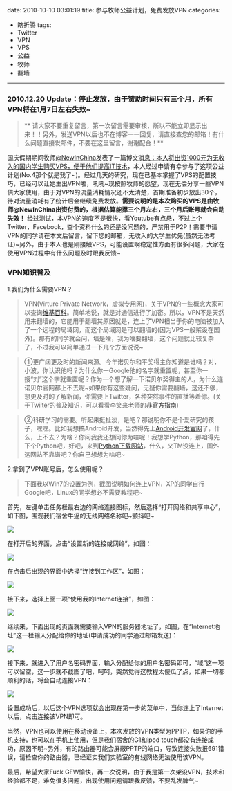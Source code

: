date: 2010-10-10 03:01:19
title: 参与牧师公益计划，免费发放VPN
categories:
- 瞎折腾
tags:
- Twitter
- VPN
- VPS
- 公益
- 牧师
- 翻墙
---

### 2010.12.20 Update：停止发放，由于赞助时间只有三个月，所有VPN将在1月7日左右失效~


> ** 请大家不要重复留言，第一次留言需要审核，所以不能立即显示出来！！另外，发送VPN以后也不在博客一一回复，请直接查您的邮箱！有什么问题直接发邮件，不要在这里留言，谢谢配合！**


国庆假期期间牧师[@NewInChina](http://twitter.com/newsinchina)发表了一篇博文[消息：本人将出资1000元为无收入的国内学生购买VPS，便于他们提高IT技术](http://tuitui.info/archives/newsinchina-vps.html)，本人经过申请有幸参与了这项公益计划(No.4那个就是我了~)。经过几天的研究，现在已基本掌握了VPS的配置技巧，已经可以让她生出VPN啦，吼吼~现按照牧师的愿望，现在无偿分享一些VPN供大家使用，由于对VPN的流量消耗情况还不太清楚，首期准备初步放出30个，待对流量消耗有了统计后会继续免费发放。**需要说明的是本次购买的VPS是由牧师@NewInChina出资付费的，根据估算能撑三个月左右，三个月后账号就会自动失效！** 经过测试，本VPN的速度不是很快，看Youtube有点悬，不过上个Twitter，Facebook，查个资料什么的还是没问题的，严禁用于P2P！需要申请VPN的同学请在本文后留言，留下您的邮箱，无收入的大学生优先(虽然无法考证)~另外，由于本人也是刚接触VPS，可能设置啊稳定性方面有很多问题，大家在使用VPN过程中有什么问题及时跟我反馈~

### VPN知识普及

1.我们为什么需要VPN？


> VPN(Virture Private Network，虚拟专用网)，关于VPN的一些概念大家可以查询[维基百科](http://zh.wikipedia.org/zh-cn/%E8%99%9B%E6%93%AC%E7%A7%81%E4%BA%BA%E7%B6%B2%E8%B7%AF)。简单地说，就是对通信进行了加密。所以，VPN不是天然用来翻墙的，它能用于翻墙其原因就是，连上了VPN相当于你的电脑被加入了一个远程的局域网，而这个局域网是可以翻墙的(因为VPS一般架设在国外)。那有的同学就会问，墙是啥，我为啥要翻墙，这个问题就比较复杂了，不过我可以简单通过一下几个方面说说~

> ①更广阔更及时的新闻来源。今年诺贝尔和平奖得主你知道是谁吗？对，小波，你认识他吗？为什么你一Google他的名字就重置呢，甚至你一搜“刘”这个字就重置呢？作为一个想了解一下诺贝尔奖得主的人，为什么连诺贝尔官网都上不去呢~如果你有这些疑问，无疑你需要翻墙，这还不够，想更及时的了解新闻，你需要上Twitter，各种突然事件的直播等着你。(关于Twiiter的普及知识，可以看看李笑来老师的[非官方指南](http://www.lixiaolai.com/index.php/archives/8993.html))


<!--more-->


> ②科研学习的需要。听起来挺扯淡，是吧？那说明你不是个爱研究的孩子，嘿嘿。比如我想搞Android开发，当然得先上[Android开发官网](http://developer.android.com/)了，什么，上不去？为啥？你问我我还想问你为啥呢！我想学Python，那咱得先下个Python吧，好吧，来到[Python下载网站](http://www.python.org/download/)，什么，又TM没连上，国外这网站不靠谱吧？你自己想想为啥吧~


2.拿到了VPN账号后，怎么使用呢？


> 下面我以Win7的设置为例，截图说明如何连上VPN，XP的同学自行Google吧，Linux的同学想必不需要教程吧~

首先，左键单击任务栏最右边的网络连接图标，然后选择“打开网络和共享中心”，如下图，围观我们宿舍牛逼的无线网络名称吧~颤抖吧~

![](http://pinkyjie-blog.qiniudn.com/images/newsinchina-free-vpn-1.jpg)

在打开后的界面，点击“设置新的连接或网络”，如图：

![](http://pinkyjie-blog.qiniudn.com/images/newsinchina-free-vpn-2.jpg)

在点击后出现的界面中选择“连接到工作区”，如图：

![](http://pinkyjie-blog.qiniudn.com/images/newsinchina-free-vpn-3.jpg)

接下来，选择上面一项“使用我的Internet连接”，如图：

![](http://pinkyjie-blog.qiniudn.com/images/newsinchina-free-vpn-4.jpg)

继续来，下面出现的页面就需要输入VPN的服务器地址了，如图，在“Internet地址”这一栏输入分配给你的地址(申请成功的同学通过邮箱发送)：

![](http://pinkyjie-blog.qiniudn.com/images/newsinchina-free-vpn-5.jpg)

接下来，就进入了用户名密码界面，输入分配给你的用户名密码即可，“域”这一项可以留空，这一步就不截图了吧，呵呵，突然觉得这教程太傻瓜了点，如果一切都顺利的话，将会自动连接VPN：

![](http://pinkyjie-blog.qiniudn.com/images/newsinchina-free-vpn-6.jpg)

设置成功后，以后这个VPN选项就会出现在第一步的菜单中，当你连上了Internet以后，点击连接该VPN即可。

当然，VPN也可以使用在移动设备上，本次发放的VPN类型为PPTP，如果你的手机支持，也可以在手机上使用，但是我们宿舍的G1和ipod touch都没有连接成功，原因不明~另外，有的路由器可能会屏蔽PPTP的端口，导致连接失败报691错误，请检查你的路由器。已经证实我们实验室的有线网络无法使用该VPN。


最后，希望大家Fuck GFW愉快，再一次说明，由于我是第一次架设VPN，技术和经验都不足，难免很多问题，出现使用问题请跟我反馈，不要乱发脾气~
